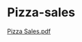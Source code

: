 # Pizza-sales
[Pizza Sales.pdf](https://github.com/user-attachments/files/17322336/Pizza.Sales.pdf)
